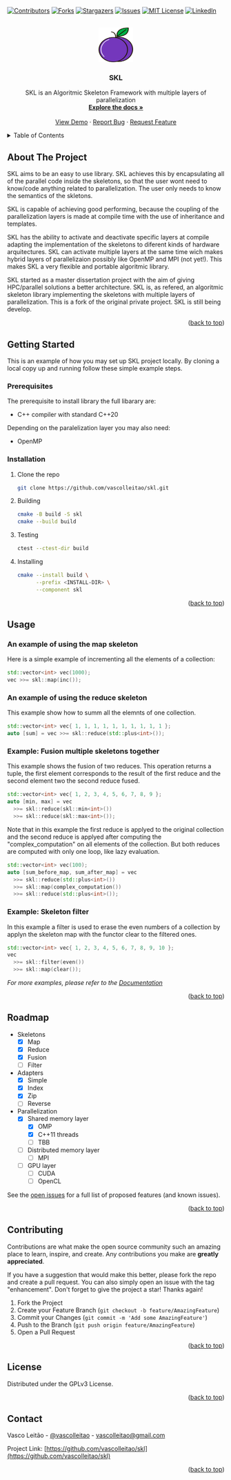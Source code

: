 <div id="top"></div>
<!--
*** Thanks for checking out the Best-README-Template. If you have a suggestion
*** that would make this better, please fork the repo and create a pull request
*** or simply open an issue with the tag "enhancement".
*** Don't forget to give the project a star!
*** Thanks again! Now go create something AMAZING! :D
-->



<!-- PROJECT SHIELDS -->
<!--
*** I'm using markdown "reference style" links for readability.
*** Reference links are enclosed in brackets [ ] instead of parentheses ( ).
*** See the bottom of this document for the declaration of the reference variables
*** for contributors-url, forks-url, etc. This is an optional, concise syntax you may use.
*** https://www.markdownguide.org/basic-syntax/#reference-style-links
-->
[![Contributors][contributors-shield]][contributors-url]
[![Forks][forks-shield]][forks-url]
[![Stargazers][stars-shield]][stars-url]
[![Issues][issues-shield]][issues-url]
[![MIT License][license-shield]][license-url]
[![LinkedIn][linkedin-shield]][linkedin-url]



<!-- PROJECT LOGO -->
<br />
<div align="center">
  <a href="https://github.com/vascolleitao/skl/tree/develop">
    <img src="images/plum.png" alt="Logo" width="80" height="80">
  </a>

<h3 align="center">SKL</h3>

  <p align="center">
    SKL is an Algoritmic Skeleton Framework with multiple layers of parallelization 
    <br />
    <a href="https://github.com/vascolleitao/skl"><strong>Explore the docs »</strong></a>
    <br />
    <br />
    <a href="https://github.com/vascolleitao/skl">View Demo</a>
    ·
    <a href="https://github.com/vascolleitao/skl/issues">Report Bug</a>
    ·
    <a href="https://github.com/vascolleitao/skl/issues">Request Feature</a>
  </p>
</div>



<!-- TABLE OF CONTENTS -->
<details>
  <summary>Table of Contents</summary>
  <ol>
    <li>
      <a href="#about-the-project">About The Project</a>
      <ul>
        <li><a href="#built-with">Built With</a></li>
      </ul>
    </li>
    <li>
      <a href="#getting-started">Getting Started</a>
      <ul>
        <li><a href="#prerequisites">Prerequisites</a></li>
        <li><a href="#installation">Installation</a></li>
      </ul>
    </li>
    <li><a href="#usage">Usage</a></li>
    <li><a href="#roadmap">Roadmap</a></li>
    <li><a href="#contributing">Contributing</a></li>
    <li><a href="#license">License</a></li>
    <li><a href="#contact">Contact</a></li>
    <li><a href="#acknowledgments">Acknowledgments</a></li>
  </ol>
</details>



<!-- ABOUT THE PROJECT -->
## About The Project

SKL aims to be an easy to use library. SKL achieves this by encapsulating all of the parallel code inside the skeletons, so that the user wont need to know/code anything related to parallelization. The user only needs to know the semantics of the skletons.

SKL is capable of achieving good performing, because the coupling of the parallelization layers is made at compile time with the use of inheritance and templates. 

SKL has the ability to activate and deactivate specific layers at compile adapting the implementation of the skeletons to diferent kinds of hardware arquitectures. SKL can activate multiple layers at the same time wich makes hybrid layers of parallelizaion possibly like OpenMP and MPI (not yet!). This makes SKL a very flexible and portable algoritmic library.  


SKL started as a master dissertation project with the aim of giving HPC/parallel solutions a better architecture. SKL is, as refered, an algoritmic skeleton library implementing the skeletons with multiple layers of parallelization. This is a fork of the original private project. SKL is still being develop. 

<p align="right">(<a href="#top">back to top</a>)</p>



<!-- GETTING STARTED -->
## Getting Started

This is an example of how you may set up SKL project locally.
By cloning a local copy up and running follow these simple example steps.

### Prerequisites

The prerequisite to install library the full libarary are: 
* C++ compiler with standard C++20

Depending on the paralelization layer you may also need:
* OpenMP 

### Installation

1. Clone the repo
    ```sh
    git clone https://github.com/vascolleitao/skl.git
    ```
2. Building
    ```sh
    cmake -B build -S skl
    cmake --build build
    ```
3. Testing
    ```sh
    ctest --ctest-dir build
    ```
4. Installing
    ```sh
    cmake --install build \
          --prefix <INSTALL-DIR> \
          --component skl
    ```



<p align="right">(<a href="#top">back to top</a>)</p>



<!-- USAGE EXAMPLES -->
## Usage

### An example of using the map skeleton

Here is a simple example of incrementing all the elements of a collection:

```cpp
std::vector<int> vec(1000);
vec >>= skl::map(inc());
```

### An example of using the reduce skeleton

This example show how to summ all the elemnts of one collection.

```cpp
std::vector<int> vec{ 1, 1, 1, 1, 1, 1, 1, 1, 1, 1 };
auto [sum] = vec >>= skl::reduce(std::plus<int>());
```

### Example: Fusion multiple skeletons together

This example shows the fusion of two reduces. This operation returns a tuple, the first element corresponds to the result of the first reduce and the second element two the second reduce fused.

```cpp
std::vector<int> vec{ 1, 2, 3, 4, 5, 6, 7, 8, 9 };
auto [min, max] = vec
  >>= skl::reduce(skl::min<int>())
  >>= skl::reduce(skl::max<int>());
```

Note that in this example the first reduce is applyed to the original collection and the second reduce is applyed after computing the "complex_computation" on all elements of the collection. But both reduces are computed with only one loop, like lazy evaluation.

```cpp
std::vector<int> vec(100);
auto [sum_before_map, sum_after_map] = vec
  >>= skl::reduce(std::plus<int>())
  >>= skl::map(complex_computation())
  >>= skl::reduce(std::plus<int>());
```

### Example: Skeleton filter

In this example a filter is used to erase the even numbers of a collection by applyn the skeleton map with the functor clear to the filtered ones. 
```cpp
std::vector<int> vec{ 1, 2, 3, 4, 5, 6, 7, 8, 9, 10 };
vec
  >>= skl::filter(even())
  >>= skl::map(clear());
```

_For more examples, please refer to the [Documentation](https://example.com)_

<p align="right">(<a href="#top">back to top</a>)</p>



<!-- ROADMAP -->
## Roadmap

- Skeletons
    - [X] Map
    - [X] Reduce
    - [X] Fusion
    - [ ] Filter
- Adapters
    - [X] Simple
    - [X] Index
    - [X] Zip
    - [ ] Reverse
- Parallelization
    - [X] Shared memory layer
        - [X] OMP 
        - [X] C++11 threads 
        - [ ] TBB 
    - [ ] Distributed memory layer
        - [ ] MPI 
    - [ ] GPU layer
        - [ ] CUDA 
        - [ ] OpenCL 

See the [open issues](https://github.com/vascolleitao/skl/issues) for a full list of proposed features (and known issues).

<p align="right">(<a href="#top">back to top</a>)</p>



<!-- CONTRIBUTING -->
## Contributing

Contributions are what make the open source community such an amazing place to learn, inspire, and create. Any contributions you make are **greatly appreciated**.

If you have a suggestion that would make this better, please fork the repo and create a pull request. You can also simply open an issue with the tag "enhancement".
Don't forget to give the project a star! Thanks again!

1. Fork the Project
2. Create your Feature Branch (`git checkout -b feature/AmazingFeature`)
3. Commit your Changes (`git commit -m 'Add some AmazingFeature'`)
4. Push to the Branch (`git push origin feature/AmazingFeature`)
5. Open a Pull Request

<p align="right">(<a href="#top">back to top</a>)</p>



<!-- LICENSE -->
## License

Distributed under the GPLv3 License.

<p align="right">(<a href="#top">back to top</a>)</p>



<!-- CONTACT -->
## Contact

Vasco Leitão - [@vascolleitao](https://twitter.com/vascolleitao) - vascolleitao@gmail.com

Project Link: [https://github.com/vascolleitao/skl](https://github.com/vascolleitao/skl)

<p align="right">(<a href="#top">back to top</a>)</p>





<!-- MARKDOWN LINKS & IMAGES -->
<!-- https://www.markdownguide.org/basic-syntax/#reference-style-links -->
[contributors-shield]: https://img.shields.io/github/contributors/vascolleitao/skl.svg?style=for-the-badge
[contributors-url]: https://github.com/vascolleitao/skl/graphs/contributors
[forks-shield]: https://img.shields.io/github/forks/vascolleitao/skl.svg?style=for-the-badge
[forks-url]: https://github.com/vascolleitao/skl/network/members
[stars-shield]: https://img.shields.io/github/stars/vascolleitao/skl.svg?style=for-the-badge
[stars-url]: https://github.com/vascolleitao/skl/stargazers
[issues-shield]: https://img.shields.io/github/issues/vascolleitao/skl.svg?style=for-the-badge
[issues-url]: https://github.com/vascolleitao/skl/issues
[license-shield]: https://img.shields.io/github/license/vascolleitao/skl.svg?style=for-the-badge
[license-url]: https://github.com/vascolleitao/skl/blob/master/LICENSE.txt
[linkedin-shield]: https://img.shields.io/badge/-LinkedIn-black.svg?style=for-the-badge&logo=linkedin&colorB=555
[linkedin-url]: https://linkedin.com/in/vascolleitao


